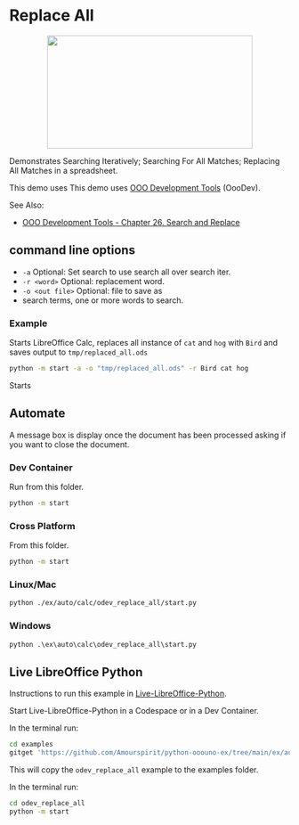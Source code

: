 # Replace All

<p align="center">
<img src="https://user-images.githubusercontent.com/4193389/205417670-12dca447-60a7-4477-8853-c62cde6192e8.png" width="369" height="203">
</p>

Demonstrates Searching Iteratively; Searching For All Matches; Replacing All Matches in a spreadsheet.

This demo uses This demo uses [OOO Development Tools] (OooDev).

See Also:

- [OOO Development Tools - Chapter 26. Search and Replace](https://python-ooo-dev-tools.readthedocs.io/en/latest/odev/part4/chapter26.html)

## command line options

- `-a` Optional: Set search to use search all over search iter.
- `-r <word>` Optional: replacement word.
- `-o <out file>` Optional: file to save as
- search terms, one or more words to search.

### Example

Starts LibreOffice Calc, replaces all instance of `cat` and `hog` with `Bird` and saves output to `tmp/replaced_all.ods`

```sh
python -m start -a -o "tmp/replaced_all.ods" -r Bird cat hog
```

Starts

## Automate

A message box is display once the document has been processed asking if you want to close the document.

### Dev Container

Run from this folder.

```sh
python -m start
```

### Cross Platform

From this folder.

```sh
python -m start
```

### Linux/Mac

```sh
python ./ex/auto/calc/odev_replace_all/start.py
```

### Windows

```ps
python .\ex\auto\calc\odev_replace_all\start.py
```

## Live LibreOffice Python

Instructions to run this example in [Live-LibreOffice-Python](https://github.com/Amourspirit/live-libreoffice-python).

Start Live-LibreOffice-Python in a Codespace or in a Dev Container.

In the terminal run:

```bash
cd examples
gitget 'https://github.com/Amourspirit/python-ooouno-ex/tree/main/ex/auto/calc/odev_replace_all'
```

This will copy the `odev_replace_all` example to the examples folder.

In the terminal run:

```bash
cd odev_replace_all
python -m start
```

[OOO Development Tools]: https://python-ooo-dev-tools.readthedocs.io/en/latest/

